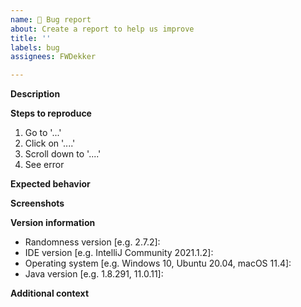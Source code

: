 ```yaml
---
name: 🐞 Bug report
about: Create a report to help us improve
title: ''
labels: bug
assignees: FWDekker

---
```


**Description**
<!-- A clear and concise description of what the bug is. -->

**Steps to reproduce**
<!-- A clear and concise explanation of how to trigger the bug. -->
1. Go to '...'
2. Click on '....'
3. Scroll down to '....'
4. See error

**Expected behavior**
<!-- A clear and concise description of what you expected to happen. -->

**Screenshots**
<!-- If applicable, add screenshots to help explain your problem. -->

**Version information**
 - Randomness version [e.g. 2.7.2]: <!-- Check `Settings -> Plugins` in your IDE and search for `Randomness` -->
 - IDE version [e.g. IntelliJ Community 2021.1.2]: <!-- Check `Help -> About` in your IDE -->
 - Operating system [e.g. Windows 10, Ubuntu 20.04, macOS 11.4]: <!-- Use a search engine for help if you don't know -->
 - Java version [e.g. 1.8.291, 11.0.11]: <!-- Run `java -version` in a terminal or check https://www.java.com/en/download/help/version_manual.xml -->

**Additional context**
<!-- Add any other context about the problem here. -->
